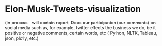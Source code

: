 # Elon-Musk-Tweets-visualization
(in process - will contain report) Does our participation (our comments) on social media such as, for example, twitter effects the business we do, be it positive or negative comments, certain words, etc ( Python, NLTK, Tableau, json, plotly, etc.)

